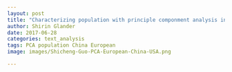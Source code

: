 ```yaml
---
layout: post
title: "Characterizing population with principle componment analysis in European and China"
author: Shirin Glander
date: 2017-06-28
categories: text_analysis
tags: PCA population China European
image: images/Shicheng-Guo-PCA-European-China-USA.png	

---
```

